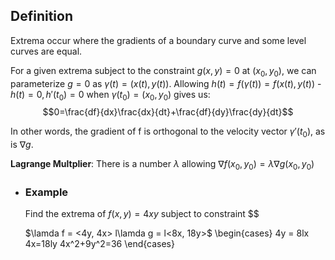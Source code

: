 ## Definition
Extrema occur where the gradients of a boundary curve and some level curves are equal.

For a given extrema subject to the constraint $g(x,y) = 0$ at $(x_0, y_0)$, we can parameterize $g=0$ as $\gamma(t) = (x(t), y(t))$.
Allowing $h(t) = f(\gamma(t)) = f(x(t), y(t))$ - $h(t) = 0, h'(t_0) = 0$ when $\gamma(t_0) = (x_0, y_0)$ gives us:
$$0=\frac{df}{dx}\frac{dx}{dt}+\frac{df}{dy}\frac{dy}{dt}$$

In other words, the gradient of f is orthogonal to the velocity vector $\gamma '(t_0)$, as is $\nabla g$.

**Lagrange Multplier**:
There is a number $\lambda$ allowing $\nabla f(x_0, y_0) = \lambda\nabla g(x_0,y_0)$
- ### Example
  Find the extrema of $f(x,y) = 4xy$ subject to constraint $$
  
  $\lamda f = <4y, 4x> l\lamda g = l<8x, 18y>$
  \begin{cases}
  4y = 8lx
  4x=18ly
  4x^2+9y^2=36
  \end{cases}